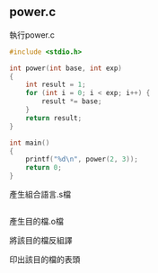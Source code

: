 ## power.c

執行power.c
```c
#include <stdio.h>

int power(int base, int exp)
{
    int result = 1;
    for (int i = 0; i < exp; i++) {
        result *= base;
    }
    return result;
}

int main()
{
    printf("%d\n", power(2, 3));
    return 0;
}
```

產生組合語言.s檔
```sh

```


產生目的檔.o檔

將該目的檔反組譯

印出該目的檔的表頭

